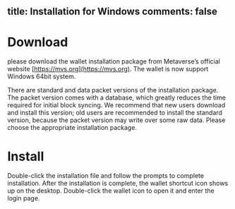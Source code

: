 title:  Installation for Windows
comments: false
---

# Download 
please download the wallet installation package from Metaverse’s official website [https://mvs.org](https://mvs.org). The wallet is now support Windows 64bit system.

There are standard and data packet versions of the installation package. The packet version comes with a database, which greatly reduces the time required for initial block syncing. We recommend that new users download and install this version; old users are recommended to install the standard version, because the packet version may write over some raw data. Please choose the appropriate installation package.

# Install
Double-click the installation file and follow the prompts to complete installation. After the installation is complete, the wallet shortcut icon shows up on the desktop. Double-click the wallet icon to open it and enter the login page.


